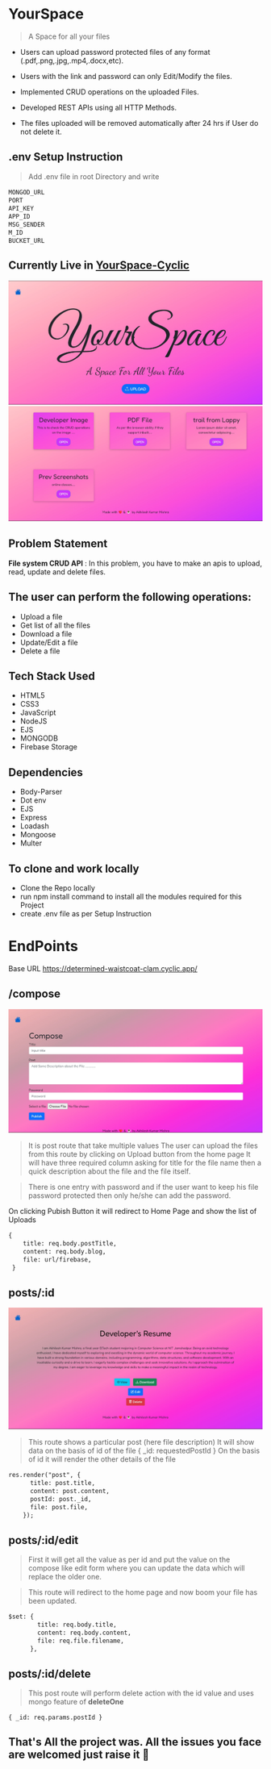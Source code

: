 # YourSpace 
> A Space for all your files

- Users can upload password protected files of any format (.pdf,.png,.jpg,.mp4,.docx,etc).

- Users with the link and password can only Edit/Modify the files.

- Implemented CRUD operations on the uploaded Files.

- Developed REST APIs using all HTTP Methods.

- The files uploaded will be removed automatically after 24 hrs if User do not delete it.

## .env Setup Instruction
> Add .env file in root Directory and write 

```
MONGOD_URL
PORT
API_KEY
APP_ID
MSG_SENDER
M_ID
BUCKET_URL

```

## Currently Live in [YourSpace-Cyclic](https://determined-waistcoat-clam.cyclic.app/)

![Home Page](/sample-pictures/home-page.jpg)
![Home List Page](/sample-pictures/files-list.jpg)

## Problem Statement
**File system CRUD API** :
In this problem, you have to make an apis to upload,
read, update and delete files.

## The user can perform the following operations:

- Upload a file
- Get list of all the files
- Download a file
- Update/Edit a file
- Delete a file

## Tech Stack Used
- HTML5
- CSS3
- JavaScript
- NodeJS
- EJS
- MONGODB
- Firebase Storage

## Dependencies 
- Body-Parser
- Dot env
- EJS
- Express
- Loadash
- Mongoose
- Multer

## To clone and work locally 
- Clone the Repo locally 
- run npm install command to install all the modules required for this Project
- create .env file as per Setup Instruction


# EndPoints
Base URL https://determined-waistcoat-clam.cyclic.app/
## /compose

![Compose Page](/sample-pictures/compose-page.jpg)
> It is post route that take multiple values 
The user can upload the files from this route by clicking on Upload button from the home page 
It will have three required column asking for title for the file name then a quick description about the file and the file itself.

>There is one entry with password and if the user want to keep his file password protected then only he/she can add the password.

On clicking Pubish Button it will redirect to Home Page and show the list of Uploads 
```
{
    title: req.body.postTitle,
    content: req.body.blog,
    file: url/firebase,
 }
```

## posts/:id

![Post Page](/sample-pictures/post-img.jpg)

> This route shows a particular post (here file description)
It will show data on the basis of id of the file { _id: requestedPostId }
On the basis of id it will render the other details of the file 
```
res.render("post", {
      title: post.title,
      content: post.content,
      postId: post._id,
      file: post.file,
    });
```
## posts/:id/edit 
> First it will get all the value as per id and put the value on the compose like edit form where you can update the data which will replace the older one.

> This route will redirect to the home page and now boom your file has been updated.
```
$set: {
        title: req.body.title,
        content: req.body.content,
        file: req.file.filename,
      },
```

## posts/:id/delete
> This post route will perform delete action with the id value and uses mongo feature of **deleteOne**
```
{ _id: req.params.postId }
```


## That's All the project was. All the issues you face are welcomed just raise it 	:gift_heart:
